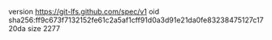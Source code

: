 version https://git-lfs.github.com/spec/v1
oid sha256:ff9c673f7132152fe61c2a5af1cff91d0a3d91e21da0fe83238475127c1720da
size 2277
